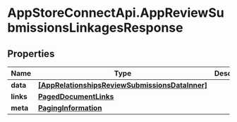 # AppStoreConnectApi.AppReviewSubmissionsLinkagesResponse

## Properties

Name | Type | Description | Notes
------------ | ------------- | ------------- | -------------
**data** | [**[AppRelationshipsReviewSubmissionsDataInner]**](AppRelationshipsReviewSubmissionsDataInner.md) |  | 
**links** | [**PagedDocumentLinks**](PagedDocumentLinks.md) |  | 
**meta** | [**PagingInformation**](PagingInformation.md) |  | [optional] 


